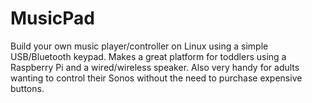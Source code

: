 # MusicPad
Build your own music player/controller on Linux using a simple USB/Bluetooth keypad.  Makes a great platform for toddlers using a Raspberry Pi and a wired/wireless speaker. Also very handy for adults wanting to control their Sonos without the need to purchase expensive buttons.
